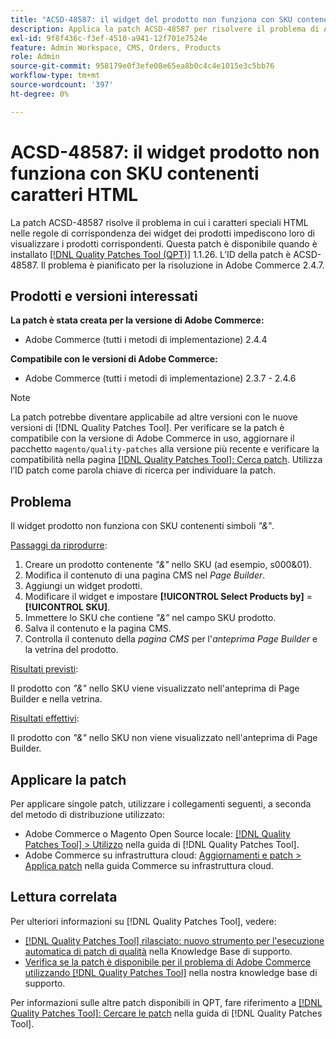 ```yaml
---
title: "ACSD-48587: il widget del prodotto non funziona con SKU contenenti caratteri HTML"
description: Applica la patch ACSD-48587 per risolvere il problema di Adobe Commerce, in cui i caratteri speciali HTML nelle regole di corrispondenza dei widget dei prodotti impediscono la visualizzazione dei prodotti corrispondenti.
exl-id: 9f8f436c-f3ef-4510-a941-12f701e7524e
feature: Admin Workspace, CMS, Orders, Products
role: Admin
source-git-commit: 958179e0f3efe08e65ea8b0c4c4e1015e3c5bb76
workflow-type: tm+mt
source-wordcount: '397'
ht-degree: 0%

---
```


# ACSD-48587: il widget prodotto non funziona con SKU contenenti caratteri HTML

La patch ACSD-48587 risolve il problema in cui i caratteri speciali HTML nelle regole di corrispondenza dei widget dei prodotti impediscono loro di visualizzare i prodotti corrispondenti. Questa patch è disponibile quando è installato [[!DNL Quality Patches Tool (QPT)]](/help/announcements/adobe-commerce-announcements/magento-quality-patches-released-new-tool-to-self-serve-quality-patches.md) 1.1.26. L’ID della patch è ACSD-48587. Il problema è pianificato per la risoluzione in Adobe Commerce 2.4.7.

## Prodotti e versioni interessati

**La patch è stata creata per la versione di Adobe Commerce:**

* Adobe Commerce (tutti i metodi di implementazione) 2.4.4

**Compatibile con le versioni di Adobe Commerce:**

* Adobe Commerce (tutti i metodi di implementazione) 2.3.7 - 2.4.6

>[!NOTE]
>
>La patch potrebbe diventare applicabile ad altre versioni con le nuove versioni di [!DNL Quality Patches Tool]. Per verificare se la patch è compatibile con la versione di Adobe Commerce in uso, aggiornare il pacchetto `magento/quality-patches` alla versione più recente e verificare la compatibilità nella pagina [[!DNL Quality Patches Tool]: Cerca patch](https://experienceleague.adobe.com/tools/commerce-quality-patches/index.html). Utilizza l’ID patch come parola chiave di ricerca per individuare la patch.

## Problema

Il widget prodotto non funziona con SKU contenenti simboli *&quot;&amp;&quot;*.

<u>Passaggi da riprodurre</u>:

1. Creare un prodotto contenente *&quot;&amp;&quot;* nello SKU (ad esempio, s000&amp;01).
1. Modifica il contenuto di una pagina CMS nel *Page Builder*.
1. Aggiungi un widget prodotti.
1. Modificare il widget e impostare **[!UICONTROL Select Products by]** = **[!UICONTROL SKU]**.
1. Immettere lo SKU che contiene *&quot;&amp;&quot;* nel campo SKU prodotto.
1. Salva il contenuto e la pagina CMS.
1. Controlla il contenuto della *pagina CMS* per l&#39;*anteprima Page Builder* e la vetrina del prodotto.

<u>Risultati previsti</u>:

Il prodotto con *&quot;&amp;&quot;* nello SKU viene visualizzato nell&#39;anteprima di Page Builder e nella vetrina.

<u>Risultati effettivi</u>:

Il prodotto con *&quot;&amp;&quot;* nello SKU non viene visualizzato nell&#39;anteprima di Page Builder.

## Applicare la patch

Per applicare singole patch, utilizzare i collegamenti seguenti, a seconda del metodo di distribuzione utilizzato:

* Adobe Commerce o Magento Open Source locale: [[!DNL Quality Patches Tool] > Utilizzo](https://experienceleague.adobe.com/docs/commerce-operations/tools/quality-patches-tool/usage.html) nella guida di [!DNL Quality Patches Tool].
* Adobe Commerce su infrastruttura cloud: [Aggiornamenti e patch > Applica patch](https://experienceleague.adobe.com/docs/commerce-cloud-service/user-guide/develop/upgrade/apply-patches.html) nella guida Commerce su infrastruttura cloud.

## Lettura correlata

Per ulteriori informazioni su [!DNL Quality Patches Tool], vedere:

* [[!DNL Quality Patches Tool] rilasciato: nuovo strumento per l&#39;esecuzione automatica di patch di qualità](/help/announcements/adobe-commerce-announcements/magento-quality-patches-released-new-tool-to-self-serve-quality-patches.md) nella Knowledge Base di supporto.
* [Verifica se la patch è disponibile per il problema di Adobe Commerce utilizzando  [!DNL Quality Patches Tool]](/help/support-tools/patches-available-in-qpt-tool/check-patch-for-magento-issue-with-magento-quality-patches.md) nella nostra knowledge base di supporto.

Per informazioni sulle altre patch disponibili in QPT, fare riferimento a [[!DNL Quality Patches Tool]: Cercare le patch](https://experienceleague.adobe.com/tools/commerce-quality-patches/index.html) nella guida di [!DNL Quality Patches Tool].
